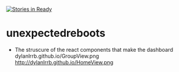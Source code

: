 [![Stories in Ready](https://badge.waffle.io/unexpectedreboots/unexpectedreboots.png?label=ready&title=Ready)](https://waffle.io/unexpectedreboots/unexpectedreboots)
# unexpectedreboots

* The struscure of the react components that make the dashboard
dylanlrrb.github.io/GroupView.png
http://dylanlrrb.github.io/HomeView.png